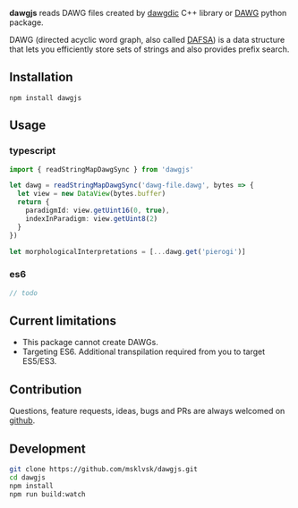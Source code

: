 **dawgjs** reads DAWG files created by [dawgdic](https://code.google.com/archive/p/dawgdic/) C++ library or [DAWG](https://github.com/kmike/DAWG) python package.

DAWG (directed acyclic word graph, also called [DAFSA](https://en.wikipedia.org/wiki/Deterministic_acyclic_finite_state_automaton)) is a data structure that lets you efficiently store sets of strings and also provides prefix search.

## Installation
```
npm install dawgjs
```

## Usage

### typescript
```ts
import { readStringMapDawgSync } from 'dawgjs'

let dawg = readStringMapDawgSync('dawg-file.dawg', bytes => {
  let view = new DataView(bytes.buffer)
  return {
    paradigmId: view.getUint16(0, true),
    indexInParadigm: view.getUint8(2)
  }
})

let morphologicalInterpretations = [...dawg.get('pierogi')]
```

### es6
```js
// todo
```

<!---
## Real-world use-case
**dawgs** is used to pack an entire morphological dictionary of Ukrainian (~5 million interpretations) into < 4MB which allows to tag texts directly in the browser. See [https://experimental.mova.institute/apps/morph-analyzer](https://experimental.mova.institute/apps/morph-analyzer).
--->
## Current limitations
- This package cannot create DAWGs.
- Targeting ES6. Additional transpilation required from you to target ES5/ES3.

## Contribution
Questions, feature requests, ideas, bugs and PRs are always welcomed on [github](https://github.com/msklvsk/dawgjs/issues/new).

## Development
```bash
git clone https://github.com/msklvsk/dawgjs.git
cd dawgjs
npm install
npm run build:watch
```
